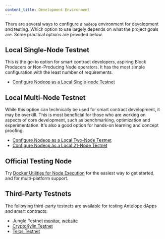 ```yaml
---
content_title: Development Environment
---
```


There are several ways to configure a `nodeop` environment for development and testing. Which option to use largely depends on what the project goals are. Some practical options are provided below.

## Local Single-Node Testnet

This is the go-to option for smart contract developers, aspiring Block Producers or Non-Producing Node operators. It has the most simple configuration with the least number of requirements.

* [Configure Nodeop as a Local Single-node Testnet](00_local-single-node-testnet.md)

## Local Multi-Node Testnet

While this option can technically be used for smart contract development, it may be overkill. This is most beneficial for those who are working on aspects of core development, such as benchmarking, optimization and experimentation. It's also a good option for hands-on learning and concept proofing.

* [Configure Nodeop as a Local Two-Node Testnet](01_local-multi-node-testnet.md)
* [Configure Nodeop as a Local 21-Node Testnet](/tutorials/bios-boot-tutorial.md)

## Official Testing Node

Try [Docker Utilities for Node Execution](https://github.com/AntelopeIO/DUNE) for the easiest way to get started, and for multi-platform support.  

## Third-Party Testnets

The following third-party testnets are available for testing Antelope dApps and smart contracts:

* Jungle Testnet [monitor](https://monitor.jungletestnet.io/), [website](https://jungletestnet.io/)
* [CryptoKylin Testnet](https://www.cryptokylin.io/)
* [Telos Testnet](https://mon-test.telosfoundation.io/)
